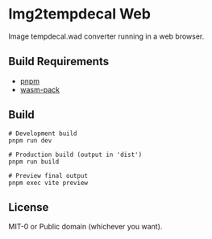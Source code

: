Img2tempdecal Web
====================

Image tempdecal.wad converter running in a web browser.

Build Requirements
----------------

 * [pnpm](https://pnpm.io/)
 * [wasm-pack](https://github.com/rustwasm/wasm-pack)

Build
----------------

```
# Development build
pnpm run dev

# Production build (output in 'dist')
pnpm run build

# Preview final output
pnpm exec vite preview
```

License
----------------

MIT-0 or Public domain (whichever you want).
